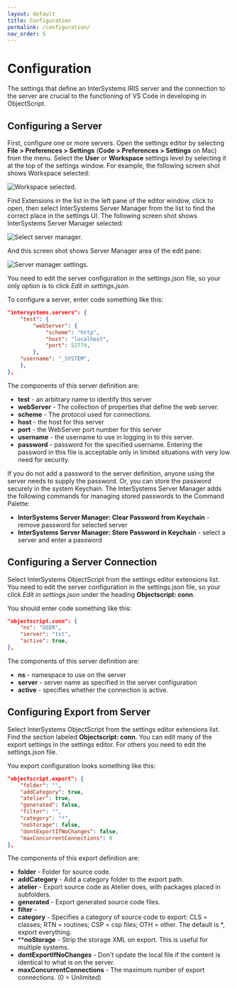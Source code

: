 ```yaml
---
layout: default
title: Configuration
permalink: /configuration/
nav_order: 5
---
```

# Configuration

The settings that define an InterSystems IRIS server and the connection to the server are crucial to the functioning of VS Code in developing in ObjectScript.

## Configuring a Server

First, configure one or more servers. Open the settings editor by selecting **File > Preferences > Settings** (**Code > Preferences > Settings** on Mac) from the menu. Select the **User** or **Workspace** settings level by selecting it at the top of the settings window. For example, the following screen shot shows Workspace selected:

![Workspace selected.](../assets/images/ClickWorkspace.png "workspace selected")

Find Extensions in the list in the left pane of the editor window, click to open, then select InterSystems Server Manager from the list to find the correct place in the settings UI. The following screen shot shows InterSystems Server Manager selected:

![Select server manager.](../assets/images/ServerManagerSelect.png "select server manager")

And this screen shot shows Server Manager area of the edit pane:

![Server manager settings.](../assets/images/ServerManagerSettings.png "server manager settings")

You need to edit the server configuration in the settings.json file, so your only option is to click *Edit in settings.json*. 

To configure a server, enter code something like this:

```json
"intersystems.servers": {	
	"test": {
		"webServer": {
			"scheme": "http",
			"host": "localhost",
			"port": 52774,
		},
	"username": "_SYSTEM",
	},
},
```

The components of this server definition are:

- **test** - an arbitrary name to identify this server
- **webServer** - The collection of properties that define the web server.
- **scheme** - The protocol used for connections.
- **host** - the host for this server
- **port** - the WebServer port number for this server
- **username** - the username to use in logging in to this server.
- **password** - password for the specified username. Entering the password in this file is acceptable only in limited situations with very low need for security. 

If you do not add a password to the server definition, anyone using the server needs to supply the password. Or, you can store the password securely in the system Keychain. The InterSystems Server Manager adds the following commands for managing stored passwords to the Command Palette:

- **InterSystems Server Manager: Clear Password from Keychain** - remove password for selected server
- **InterSystems Server Manager: Store Password in Keychain** - select a server and enter a password

## Configuring a Server Connection

Select InterSystems ObjectScript from the settings editor extensions list. You need to edit the server configuration in the settings.json file, so your click *Edit in settings.json* under the heading **Objectscript: conn**. 

You should enter code something like this:

```json
"objectscript.conn": {
	"ns": "USER",
	"server": "tst",
    "active": true,
},
```
The components of this server definition are:

- **ns** - namespace to use on the server
- **server** - server name as specified in the server configuration
- **active** - specifies whether the connection is active.

## Configuring Export from Server

Select InterSystems ObjectScript from the settings editor extensions list. Find the section labeled **Objectscript: conn**.  You can edit many of the export settings in the settings editor. For others you need to edit the settings.json file.

You export configuration looks something like this:

```json
"objectscript.export": {	
    "folder": "",
    "addCategory": true,
    "atelier": true,
    "generated": false,
    "filter": "",
    "category": "*",
    "noStorage": false,
    "dontExportIfNoChanges": false,
    "maxConcurrentConnections": 0
},
```
The components of this export definition are: 

- **folder** - Folder for source code.
- **addCategory** - Add a category folder to the export path.
- **atelier** - Export source code as Atelier does, with packages placed in subfolders.
- **generated** - Export generated source code files.
- **filter** - 
- **category** - Specifies a category of source code to export: CLS = classes; RTN = routines; CSP = csp files; OTH = other. The default is *, export everything.
- ****noStorage** - Strip the storage XML on export. This is useful for multiple systems.
- **dontExportIfNoChanges** - Don't update the local file if the content is identical to what is on the server.
- **maxConcurrentConnections** - The maximum number of export connections. (0 = Unlimited)